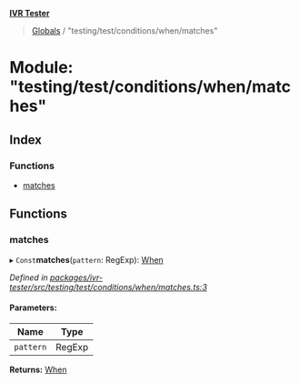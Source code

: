 **[IVR Tester](../README.md)**

> [Globals](../README.md) / "testing/test/conditions/when/matches"

# Module: "testing/test/conditions/when/matches"

## Index

### Functions

* [matches](_testing_test_conditions_when_matches_.md#matches)

## Functions

### matches

▸ `Const`**matches**(`pattern`: RegExp): [When](_testing_test_conditions_when_when_.md#when)

*Defined in [packages/ivr-tester/src/testing/test/conditions/when/matches.ts:3](https://github.com/SketchingDev/ivr-tester/blob/60c8b59/packages/ivr-tester/src/testing/test/conditions/when/matches.ts#L3)*

#### Parameters:

Name | Type |
------ | ------ |
`pattern` | RegExp |

**Returns:** [When](_testing_test_conditions_when_when_.md#when)
